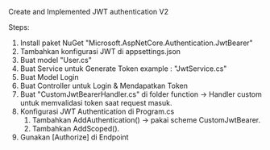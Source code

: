 ﻿Create and Implemented JWT authentication V2

Steps:

1. Install paket NuGet "Microsoft.AspNetCore.Authentication.JwtBearer"
2. Tambahkan konfigurasi JWT di appsettings.json
3. Buat model "User.cs"
4. Buat Service untuk Generate Token example : "JwtService.cs"
5. Buat Model Login
6. Buat Controller untuk Login & Mendapatkan Token
7. Buat "CustomJwtBearerHandler.cs" di folder function
   -> Handler custom untuk memvalidasi token saat request masuk.
8. Konfigurasi JWT Authentication di Program.cs
   1. Tambahkan AddAuthentication() -> pakai scheme CustomJwtBearer.
   2. Tambahkan AddScoped<JwtService>().
9. Gunakan [Authorize] di Endpoint
